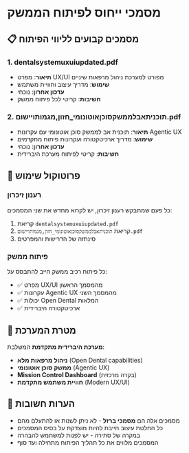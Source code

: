 # מסמכי ייחוס לפיתוח הממשק

## 📋 מסמכים קבועים לליווי הפיתוח

### 1. **dentalsystemuxuiupdated.pdf**
- **תיאור**: מפרט UX/UI מפורט למערכת ניהול מרפאות שיניים
- **שימוש**: מדריך עיצוב וחוויית משתמש
- **עדכון אחרון**: נוכחי
- **חשיבות**: קריטי לכל פיתוח ממשק

### 2. **תוכניתאבלממשקסוכןאוטונומי_חזון,מגמותויישום.pdf**
- **תיאור**: תוכנית אב לממשק סוכן אוטונומי עם עקרונות Agentic UX
- **שימוש**: מדריך ארכיטקטורה ועקרונות פיתוח מתקדמים
- **עדכון אחרון**: נוכחי
- **חשיבות**: קריטי לפיתוח מערכת היברידית

## 🔄 פרוטוקול שימוש

### **רענון זיכרון**
כל פעם שמתבקש רענון זיכרון, יש לקרוא מחדש את שני המסמכים:
1. קריאת `dentalsystemuxuiupdated.pdf`
2. קריאת `תוכניתאבלממשקסוכןאוטונומי_חזון,מגמותויישום.pdf`
3. סינתזה של הדרישות והמפרטים

### **פיתוח ממשק**
כל פיתוח רכיב ממשק חייב להתבסס על:
- ✅ מפרט UX/UI מהמסמך הראשון
- ✅ עקרונות Agentic UX מהמסמך השני
- ✅ יכולות Open Dental המלאות
- ✅ ארכיטקטורה היברידית

## 🎯 מטרת המערכת

**מערכת היברידית מתקדמת** המשלבת:
- **ניהול מרפאות מלא** (Open Dental capabilities)
- **ממשק סוכן אוטונומי** (Agentic UX)
- **Mission Control Dashboard** (בקרה מרכזית)
- **חוויית משתמש מתקדמת** (Modern UX/UI)

## 📝 הערות חשובות

- מסמכים אלה הם **מסמכי ברזל** - לא ניתן לשנות או להתעלם מהם
- כל החלטת עיצוב חייבת להיות מוצדקת על בסיס המסמכים
- במקרה של סתירה - יש לפנות למשתמש להבהרה
- המסמכים מלווים את כל תהליך הפיתוח מתחילה ועד סוף
